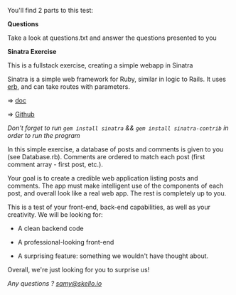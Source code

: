 You'll find 2 parts to this test:

**Questions**

Take a look at questions.txt and answer the questions presented to you

**Sinatra Exercise**

This is a fullstack exercise, creating a simple webapp in Sinatra

Sinatra is a simple web framework for Ruby, similar in logic to Rails. It uses [erb](http://www.stuartellis.eu/articles/erb/), and can take routes with parameters.

=> [doc](http://www.sinatrarb.com/)

=> [Github](https://github.com/sinatra/sinatra)

*Don't forget to run ```gem install sinatra``` && ```gem install sinatra-contrib``` in order to run the program*

In this simple exercise, a database of posts and comments is given to you (see Database.rb). Comments are ordered to match each post (first comment array - first post, etc.).

Your goal is to create a credible web application listing posts and comments. The app must make intelligent use of the components of each post, and overall look like a real web app. The rest is completely up to you.

This is a test of your front-end, back-end capabilities, as well as your creativity. We will be looking for:

- A clean backend code

- A professional-looking front-end

- A surprising feature: something we wouldn't have thought about.

Overall, we're just looking for you to surprise us!

*Any questions ? [samy@skello.io](mailto:samy@skello.io)*
